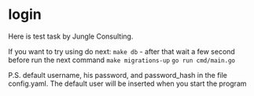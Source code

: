 # login

Here is test task by Jungle Consulting.

If you want to try using do next:
`make db` - after that wait a few second before run the next command
`make migrations-up`
`go run cmd/main.go`

P.S. default username, his password, and password_hash in the file config.yaml. The default user will be inserted when you start the program